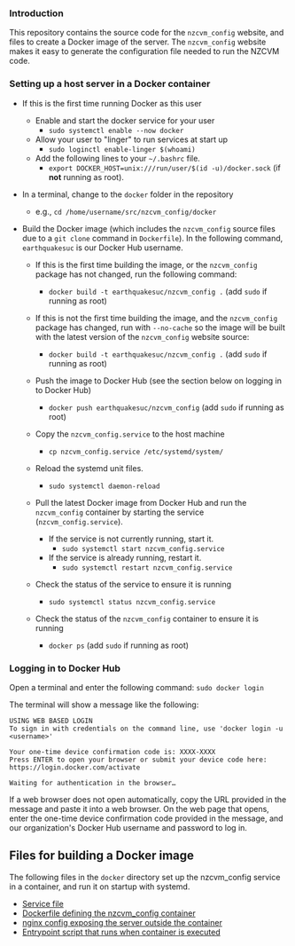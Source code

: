 ### Introduction

This repository contains the source code for the `nzcvm_config` website, and files to create a Docker
image of the server. The `nzcvm_config` website makes it easy to generate the configuration file 
needed to run the NZCVM code.

### Setting up a host server in a Docker container

* If this is the first time running Docker as this user
    * Enable and start the docker service for your user
        * `sudo systemctl enable --now docker`
    * Allow your user to "linger" to run services at start up
        * `sudo loginctl enable-linger $(whoami)`
    * Add the following lines to your `~/.bashrc` file.
        * `export DOCKER_HOST=unix:///run/user/$(id -u)/docker.sock` (if **not** running as root).


* In a terminal, change to the `docker` folder in the repository
    * e.g., `cd /home/username/src/nzcvm_config/docker`
* Build the Docker image (which includes the `nzcvm_config` source files due to a `git clone` command in `Dockerfile`). 
    In the following command, `earthquakesuc` is our Docker Hub username.
    * If this is the first time building the image, or the `nzcvm_config` package has not changed, run the following command:
        * `docker build -t earthquakesuc/nzcvm_config .` (add `sudo` if running as root) 
    * If this is not the first time building the image, and the `nzcvm_config` package has changed, run with `--no-cache` 
      so the image will be built with the latest version of the `nzcvm_config` website source:
        * `docker build -t earthquakesuc/nzcvm_config .` (add `sudo` if running as root) 

    * Push the image to Docker Hub (see the section below on logging in to Docker Hub)
        * `docker push earthquakesuc/nzcvm_config` (add `sudo` if running as root) 

    * Copy the `nzcvm_config.service` to the host machine
        * `cp nzcvm_config.service /etc/systemd/system/`
    * Reload the systemd unit files.
        *  `sudo systemctl daemon-reload`

    * Pull the latest Docker image from Docker Hub and run the `nzcvm_config` container by starting the service (`nzcvm_config.service`).
        * If the service is not currently running, start it.
            * `sudo systemctl start nzcvm_config.service`
        * If the service is already running, restart it.
            * `sudo systemctl restart nzcvm_config.service`

    * Check the status of the service to ensure it is running
        * `sudo systemctl status nzcvm_config.service` 

    * Check the status of the `nzcvm_config` container to ensure it is running
        * `docker ps` (add `sudo` if running as root)

### Logging in to Docker Hub
Open a terminal and enter the following command:
`sudo docker login`

The terminal will show a message like the following:

    USING WEB BASED LOGIN
    To sign in with credentials on the command line, use 'docker login -u <username>'

    Your one-time device confirmation code is: XXXX-XXXX
    Press ENTER to open your browser or submit your device code here: https://login.docker.com/activate

    Waiting for authentication in the browser…

If a web browser does not open automatically, copy the URL provided in the message and 
paste it into a web browser. On the web page that opens, enter the one-time device 
confirmation code provided in the message, and our organization's Docker Hub username 
and password to log in.

## Files for building a Docker image

The following files in the `docker` directory set up the nzcvm_config service in a 
container, and run it on startup with systemd. 

- [Service file](docker/nzcvm_config.service)
- [Dockerfile defining the nzcvm_config container](docker/Dockerfile)
- [nginx config exposing the server outside the container](docker/nginx.conf)
- [Entrypoint script that runs when container is executed](docker/start.sh)

